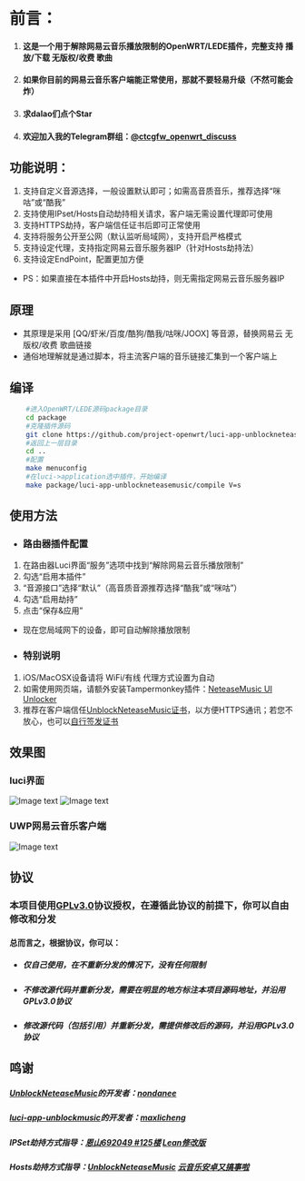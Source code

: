 # 前言：
1. #### 这是一个用于解除网易云音乐播放限制的OpenWRT/LEDE插件，完整支持 播放/下载 无版权/收费 歌曲
2. #### 如果你目前的网易云音乐客户端能正常使用，那就不要轻易升级（不然可能会炸）
3. #### 求dalao们点个Star
4. #### 欢迎加入我的Telegram群组：[@ctcgfw_openwrt_discuss](https://t.me/ctcgfw_openwrt_discuss)

## 功能说明：
1. 支持自定义音源选择，一般设置默认即可；如需高音质音乐，推荐选择“咪咕”或“酷我”
2. 支持使用IPset/Hosts自动劫持相关请求，客户端无需设置代理即可使用
3. 支持HTTPS劫持，客户端信任证书后即可正常使用
4. 支持将服务公开至公网（默认监听局域网），支持开启严格模式
5. 支持设定代理，支持指定网易云音乐服务器IP（针对Hosts劫持法）
6. 支持设定EndPoint，配置更加方便
- PS：如果直接在本插件中开启Hosts劫持，则无需指定网易云音乐服务器IP

## 原理
- 其原理是采用 [QQ/虾米/百度/酷狗/酷我/咕咪/JOOX] 等音源，替换网易云 无版权/收费 歌曲链接
- 通俗地理解就是通过脚本，将主流客户端的音乐链接汇集到一个客户端上

## 编译
```bash
    #进入OpenWRT/LEDE源码package目录
    cd package
    #克隆插件源码
    git clone https://github.com/project-openwrt/luci-app-unblockneteasemusic.git
    #返回上一层目录
    cd ..
    #配置
    make menuconfig
    #在luci->application选中插件，开始编译
    make package/luci-app-unblockneteasemusic/compile V=s
```

## 使用方法
- ### 路由器插件配置
1. 在路由器Luci界面“服务”选项中找到“解除网易云音乐播放限制”
2. 勾选“启用本插件”
3. “音源接口”选择“默认”（高音质音源推荐选择“酷我”或“咪咕”）
4. 勾选“启用劫持”
5. 点击“保存&应用”
- 现在您局域网下的设备，即可自动解除播放限制
- ### 特别说明
1. iOS/MacOSX设备请将 WiFi/有线 代理方式设置为自动
2. 如需使用网页端，请额外安装Tampermonkey插件：[NeteaseMusic UI Unlocker](https://greasyfork.org/zh-CN/scripts/382285-neteasemusic-ui-unlocker)
3. 推荐在客户端信任[UnblockNeteaseMusic证书](https://raw.githubusercontent.com/nondanee/UnblockNeteaseMusic/master/ca.crt)，以方便HTTPS通讯；若您不放心，也可以[自行签发证书](https://github.com/nondanee/UnblockNeteaseMusic/issues/48#issuecomment-477870013)

## 效果图
### luci界面
  ![Image text](https://raw.githubusercontent.com/project-openwrt/luci-app-unblockneteasemusic/master/views/view1.jpg)
  ![Image text](https://raw.githubusercontent.com/project-openwrt/luci-app-unblockneteasemusic/master/views/view2.jpg)
### UWP网易云音乐客户端
  ![Image text](https://raw.githubusercontent.com/project-openwrt/luci-app-unblockneteasemusic/master/views/view3.jpg)

## 协议
### 本项目使用[GPLv3.0](https://github.com/project-openwrt/luci-app-unblockneteasemusic/blob/master/LICENSE)协议授权，在遵循此协议的前提下，你可以自由修改和分发
#### 总而言之，根据协议，你可以：
- ##### 仅自己使用，在不重新分发的情况下，没有任何限制
- ##### 不修改源代码并重新分发，需要在明显的地方标注本项目源码地址，并沿用GPLv3.0协议
- ##### 修改源代码（包括引用）并重新分发，需提供修改后的源码，并沿用GPLv3.0协议

## 鸣谢
##### [UnblockNeteaseMusic](https://github.com/nondanee/UnblockNeteaseMusic)的开发者：[nondanee](https://github.com/nondanee)
##### [luci-app-unblockmusic](https://github.com/maxlicheng/luci-app-unblockmusic)的开发者：[maxlicheng](https://github.com/maxlicheng)
##### IPSet劫持方式指导：[恩山692049 #125楼](https://www.right.com.cn/forum/forum.php?mod=viewthread&tid=692049&page=9#pid4104303) [Lean修改版](https://github.com/coolsnowwolf/lede/tree/master/package/lean/luci-app-unblockmusic)
##### Hosts劫持方式指导：[UnblockNeteaseMusic](https://github.com/nondanee/UnblockNeteaseMusic) [云音乐安卓又搞事啦](https://jixun.moe/post/netease-android-hosts-bypass/)

